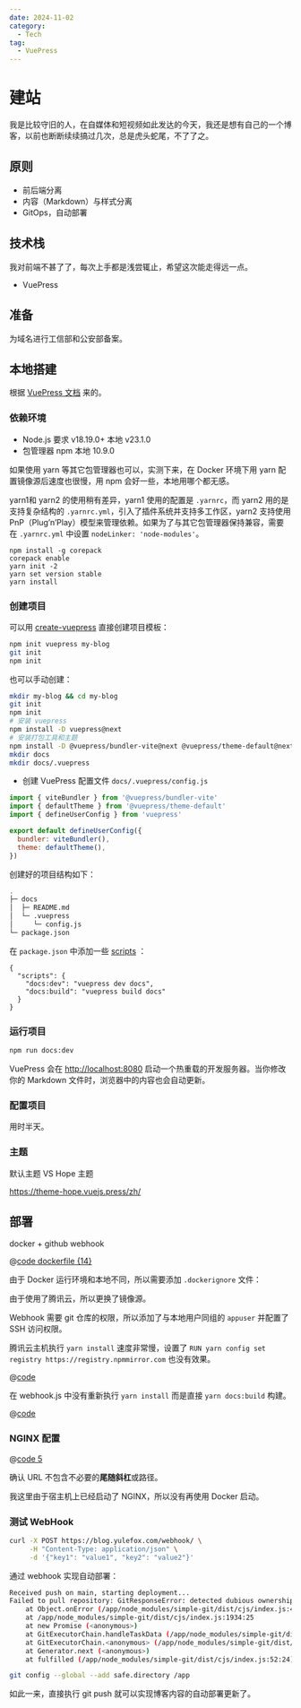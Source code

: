 ```yaml
---
date: 2024-11-02
category:
  - Tech
tag:
  - VuePress
---
```


# 建站

我是比较守旧的人，在自媒体和短视频如此发达的今天，我还是想有自己的一个博客，以前也断断续续搞过几次，总是虎头蛇尾，不了了之。

## 原则

- 前后端分离
- 内容（Markdown）与样式分离
- GitOps，自动部署

## 技术栈

我对前端不甚了了，每次上手都是浅尝辄止，希望这次能走得远一点。

- VuePress

## 准备

为域名进行工信部和公安部备案。

## 本地搭建

根据 [VuePress 文档](https://v2.vuepress.vuejs.org/zh/guide/getting-started.html) 来的。

### 依赖环境

- Node.js 要求 v18.19.0+ 本地 v23.1.0
- 包管理器 npm 本地 10.9.0

如果使用 yarn 等其它包管理器也可以，实测下来，在 Docker 环境下用 yarn 配置镜像源后速度也很慢，用 npm 会好一些，本地用哪个都无感。

yarn1和 yarn2 的使用稍有差异，yarn1 使用的配置是 `.yarnrc`，而 yarn2 用的是支持复杂结构的 `.yarnrc.yml`，引入了插件系统并支持多工作区，yarn2 支持使用 PnP（Plug’n’Play）模型来管理依赖。如果为了与其它包管理器保持兼容，需要在 `.yarnrc.yml` 中设置 `nodeLinker: 'node-modules'`。

```sh{1,4-5}
npm install -g corepack
corepack enable
yarn init -2
yarn set version stable
yarn install
```

### 创建项目

可以用  [create-vuepress](https://www.npmjs.com/package/create-vuepress) 直接创建项目模板：

```sh
npm init vuepress my-blog
git init
npm init
```

也可以手动创建：

```sh
mkdir my-blog && cd my-blog
git init
npm init
# 安装 vuepress
npm install -D vuepress@next
# 安装打包工具和主题
npm install -D @vuepress/bundler-vite@next @vuepress/theme-default@next
mkdir docs
mkdir docs/.vuepress
```

- 创建 VuePress 配置文件 `docs/.vuepress/config.js`

```js
import { viteBundler } from '@vuepress/bundler-vite'
import { defaultTheme } from '@vuepress/theme-default'
import { defineUserConfig } from 'vuepress'

export default defineUserConfig({
  bundler: viteBundler(),
  theme: defaultTheme(),
})
```

创建好的项目结构如下：

```sh
.
├─ docs
│  ├─ README.md
│  └─ .vuepress
│     └─ config.js
└─ package.json
```

在 `package.json` 中添加一些 [scripts](https://classic.yarnpkg.com/zh-Hans/docs/package-json#toc-scripts) ：

```
{
  "scripts": {
    "docs:dev": "vuepress dev docs",
    "docs:build": "vuepress build docs"
  }
}
```

### 运行项目

```sh
npm run docs:dev
```

VuePress 会在 [http://localhost:8080](http://localhost:8080/) 启动一个热重载的开发服务器。当你修改你的 Markdown 文件时，浏览器中的内容也会自动更新。

### 配置项目

用时半天。



### 主题

默认主题 VS Hope 主题

https://theme-hope.vuejs.press/zh/



## 部署

docker + github webhook

@[code dockerfile {14}](../../Dockerfile)

由于 Docker 运行环境和本地不同，所以需要添加 `.dockerignore` 文件：

由于使用了腾讯云，所以更换了镜像源。

Webhook 需要 git 仓库的权限，所以添加了与本地用户同组的 `appuser` 并配置了 SSH 访问权限。

腾讯云主机执行 `yarn install` 速度非常慢，设置了 `RUN yarn config set registry https://registry.npmmirror.com` 也没有效果。

@[code](../../.dockerignore)

在 webhook.js 中没有重新执行 `yarn install` 而是直接 `yarn docs:build` 构建。

@[code](../../webhook.js)

### NGINX 配置

@[code 5](../../nginx.conf)

确认 URL 不包含不必要的**尾随斜杠**或路径。

我这里由于宿主机上已经启动了 NGINX，所以没有再使用 Docker 启动。

### 测试 WebHook

```sh
curl -X POST https://blog.yulefox.com/webhook/ \
     -H "Content-Type: application/json" \
     -d '{"key1": "value1", "key2": "value2"}'
```

通过 webhook 实现自动部署：

```sh
Received push on main, starting deployment...
Failed to pull repository: GitResponseError: detected dubious ownership in repository at '/app'
    at Object.onError (/app/node_modules/simple-git/dist/cjs/index.js:4124:21)
    at /app/node_modules/simple-git/dist/cjs/index.js:1934:25
    at new Promise (<anonymous>)
    at GitExecutorChain.handleTaskData (/app/node_modules/simple-git/dist/cjs/index.js:1925:16)
    at GitExecutorChain.<anonymous> (/app/node_modules/simple-git/dist/cjs/index.js:1909:44)
    at Generator.next (<anonymous>)
    at fulfilled (/app/node_modules/simple-git/dist/cjs/index.js:52:24)
```

```sh
git config --global --add safe.directory /app
```

如此一来，直接执行 git push 就可以实现博客内容的自动部署更新了。
